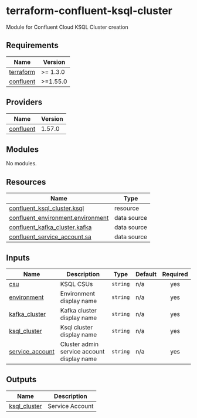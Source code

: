 # terraform-confluent-ksql-cluster
Module for Confluent Cloud KSQL Cluster creation

<!-- BEGIN_TF_DOCS -->
## Requirements

| Name | Version |
|------|---------|
| <a name="requirement_terraform"></a> [terraform](#requirement\_terraform) | >= 1.3.0 |
| <a name="requirement_confluent"></a> [confluent](#requirement\_confluent) | >=1.55.0 |

## Providers

| Name | Version |
|------|---------|
| <a name="provider_confluent"></a> [confluent](#provider\_confluent) | 1.57.0 |

## Modules

No modules.

## Resources

| Name | Type |
|------|------|
| [confluent_ksql_cluster.ksql](https://registry.terraform.io/providers/confluentinc/confluent/latest/docs/resources/ksql_cluster) | resource |
| [confluent_environment.environment](https://registry.terraform.io/providers/confluentinc/confluent/latest/docs/data-sources/environment) | data source |
| [confluent_kafka_cluster.kafka](https://registry.terraform.io/providers/confluentinc/confluent/latest/docs/data-sources/kafka_cluster) | data source |
| [confluent_service_account.sa](https://registry.terraform.io/providers/confluentinc/confluent/latest/docs/data-sources/service_account) | data source |

## Inputs

| Name | Description | Type | Default | Required |
|------|-------------|------|---------|:--------:|
| <a name="input_csu"></a> [csu](#input\_csu) | KSQL CSUs | `string` | n/a | yes |
| <a name="input_environment"></a> [environment](#input\_environment) | Environment display name | `string` | n/a | yes |
| <a name="input_kafka_cluster"></a> [kafka\_cluster](#input\_kafka\_cluster) | Kafka cluster display name | `string` | n/a | yes |
| <a name="input_ksql_cluster"></a> [ksql\_cluster](#input\_ksql\_cluster) | Ksql cluster display name | `string` | n/a | yes |
| <a name="input_service_account"></a> [service\_account](#input\_service\_account) | Cluster admin service account display name | `string` | n/a | yes |

## Outputs

| Name | Description |
|------|-------------|
| <a name="output_ksql_cluster"></a> [ksql\_cluster](#output\_ksql\_cluster) | Service Account |
<!-- END_TF_DOCS -->